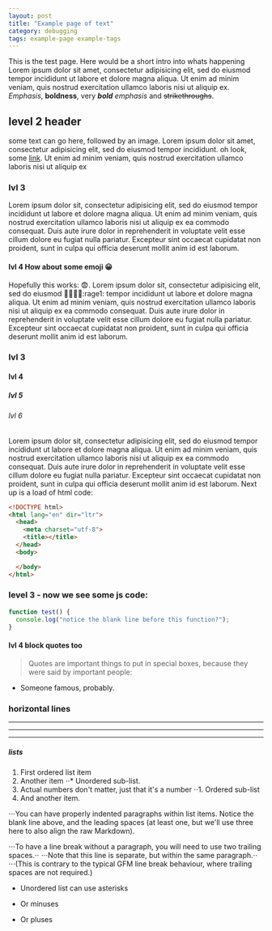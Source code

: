 ```yaml
---
layout: post
title: "Example page of text"
category: debugging
tags: example-page example-tags
---
```


This is the test page. Here would be a short intro into whats happening Lorem ipsum dolor sit amet, consectetur adipisicing elit, sed do eiusmod
tempor incididunt ut labore et dolore magna aliqua. Ut enim ad minim
veniam, quis nostrud exercitation ullamco laboris nisi ut aliquip ex. *Emphasis*, __boldness__, very _**bold** emphasis_ and ~~strikethroughs~~.


## level 2 header

some text can go here, followed by an image. Lorem ipsum dolor sit amet, consectetur adipisicing elit, sed do eiusmod
tempor incididunt. oh look, some [link](https://www.google.com). Ut enim ad minim
veniam, quis nostrud exercitation ullamco laboris nisi ut aliquip ex

### lvl 3
Lorem ipsum dolor sit, consectetur adipisicing elit, sed do eiusmod
tempor incididunt ut labore et dolore magna aliqua. Ut enim ad minim
veniam, quis nostrud exercitation ullamco laboris nisi ut aliquip ex
ea commodo consequat. Duis aute irure dolor in reprehenderit in voluptate
velit esse cillum dolore eu fugiat nulla pariatur. Excepteur sint occaecat
cupidatat non proident, sunt in culpa qui officia deserunt mollit anim
id est laborum.


#### lvl 4 How about some emoji :grinning:

Hopefully this works: :fearful:. Lorem ipsum dolor sit, consectetur adipisicing elit, sed do eiusmod :shit::shit::shit::raised_hands::rage1:
tempor incididunt ut labore et dolore magna aliqua. Ut enim ad minim
veniam, quis nostrud exercitation ullamco laboris nisi ut aliquip ex
ea commodo consequat. Duis aute irure dolor in reprehenderit in voluptate
velit esse cillum dolore eu fugiat nulla pariatur. Excepteur sint occaecat
cupidatat non proident, sunt in culpa qui officia deserunt mollit anim
id est laborum.

### lvl 3
#### lvl 4
##### lvl 5
###### lvl 6

Lorem ipsum dolor sit, consectetur adipisicing elit, sed do eiusmod
tempor incididunt ut labore et dolore magna aliqua. Ut enim ad minim
veniam, quis nostrud exercitation ullamco laboris nisi ut aliquip ex
ea commodo consequat. Duis aute irure dolor in reprehenderit in voluptate
velit esse cillum dolore eu fugiat nulla pariatur. Excepteur sint occaecat
cupidatat non proident, sunt in culpa qui officia deserunt mollit anim
id est laborum. Next up is a load of html code:

```html
<!DOCTYPE html>
<html lang="en" dir="ltr">
  <head>
    <meta charset="utf-8">
    <title></title>
  </head>
  <body>

  </body>
</html>
```

### level 3 - now we see some js code:
```javascript
function test() {
  console.log("notice the blank line before this function?");
}
```

#### lvl 4 block quotes too

> Quotes are important things to put in special boxes, because they were said by important people:

- Someone famous, probably.

### horizontal lines

---

***

___

##### lists

1. First ordered list item
2. Another item
⋅⋅* Unordered sub-list.
1. Actual numbers don't matter, just that it's a number
⋅⋅1. Ordered sub-list
4. And another item.

⋅⋅⋅You can have properly indented paragraphs within list items. Notice the blank line above, and the leading spaces (at least one, but we'll use three here to also align the raw Markdown).

⋅⋅⋅To have a line break without a paragraph, you will need to use two trailing spaces.⋅⋅
⋅⋅⋅Note that this line is separate, but within the same paragraph.⋅⋅
⋅⋅⋅(This is contrary to the typical GFM line break behaviour, where trailing spaces are not required.)

* Unordered list can use asterisks
- Or minuses
+ Or pluses
